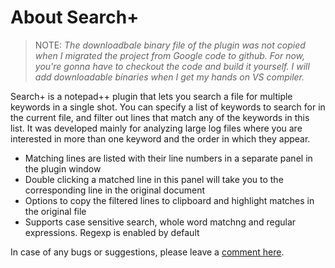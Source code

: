 # About Search+

>NOTE: *The downloadbale binary file of the plugin was not copied when I migrated the project from Google code to github. For now, you're gonna have to checkout the code and build it yourself. I will add downloadable binaries when I get my hands on VS compiler.*

Search+ is a notepad++ plugin that lets you search a file for multiple keywords in a single shot. You can specify a list of keywords to search for in the current file, and filter out lines that match any of the keywords in this list. It was developed mainly for analyzing large log files where you are interested in more than one keyword and the order in which they appear.

  * Matching lines are listed with their line numbers in a separate panel in the plugin window
  * Double clicking a matched line in this panel will take you to the corresponding line in the original document
  * Options to copy the filtered lines to clipboard and highlight matches in the original file
  * Supports case sensitive search, whole word matchng and regular expressions. Regexp is enabled by default

In case of any bugs or suggestions, please leave a <a href='http://amarghosh.blogspot.com/2012/08/searchplus.html'>comment here</a>.

